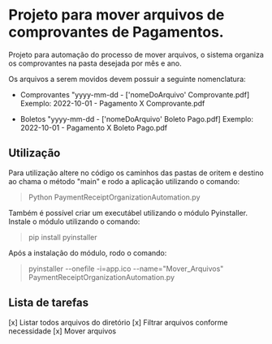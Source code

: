# Projeto para mover arquivos de comprovantes de Pagamentos.

Projeto para automação do processo de mover arquivos, o sistema organiza os comprovantes na pasta desejada por mês e ano.

Os arquivos a serem movidos devem possuir a seguinte nomenclatura:

- Comprovantes
"yyyy-mm-dd - ['nomeDoArquivo' Comprovante.pdf]
Exemplo: 2022-10-01 - Pagamento X Comprovante.pdf

- Boletos
"yyyy-mm-dd - ['nomeDoArquivo' Boleto Pago.pdf]
Exemplo: 2022-10-01 - Pagamento X Boleto Pago.pdf

## Utilização

Para utilização altere no código os caminhos das pastas de oritem e destino ao chama o método "main" e rodo a aplicação utilizando o comando:

> Python PaymentReceiptOrganizationAutomation.py

Também é possível criar um executábel utilizando o módulo Pyinstaller. Instale o módulo utilizando o comando:

> pip install pyinstaller

Após a instalação do módulo, rodo o comando:
> pyinstaller --onefile -i=app.ico --name="Mover_Arquivos" PaymentReceiptOrganizationAutomation.py

## Lista de tarefas

[x] Listar todos arquivos do diretório
[x] Filtrar arquivos conforme necessidade
[x] Mover arquivos